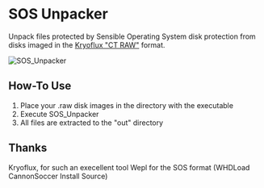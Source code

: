 # SOS Unpacker

Unpack files protected by Sensible Operating System disk protection from disks imaged in the [Kryoflux "CT RAW"](https://blog.legacymode.com/2018/09/09/floppy-disk-archiving/) format.

![SOS_Unpacker](https://user-images.githubusercontent.com/1327406/47248632-6ebe2b00-d457-11e8-9f09-5215660799b8.png)

## How-To Use

1. Place your .raw disk images in the directory with the executable
2. Execute SOS_Unpacker
3. All files are extracted to the "out" directory

## Thanks

Kryoflux, for such an execellent tool
Wepl for the SOS format (WHDLoad CannonSoccer Install Source)
